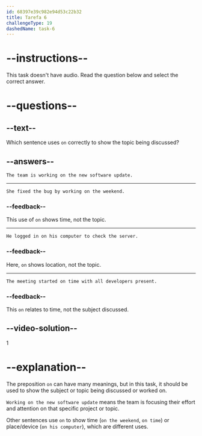 ```yaml
---
id: 68397e39c982e94d53c22b32
title: Tarefa 6
challengeType: 19
dashedName: task-6
---
```


# --instructions--

This task doesn't have audio. Read the question below and select the correct answer.

# --questions--

## --text--

Which sentence uses `on` correctly to show the topic being discussed?

## --answers--

`The team is working on the new software update.`

---

`She fixed the bug by working on the weekend.`

### --feedback--

This use of `on` shows time, not the topic.

---

`He logged in on his computer to check the server.`

### --feedback--

Here, `on` shows location, not the topic.

---

`The meeting started on time with all developers present.`

### --feedback--

This `on` relates to time, not the subject discussed.

## --video-solution--

1

# --explanation--

The preposition `on` can have many meanings, but in this task, it should be used to show the subject or topic being discussed or worked on.

`Working on the new software update` means the team is focusing their effort and attention on that specific project or topic.

Other sentences use `on` to show time (`on the weekend`, `on time`) or place/device (`on his computer`), which are different uses.
